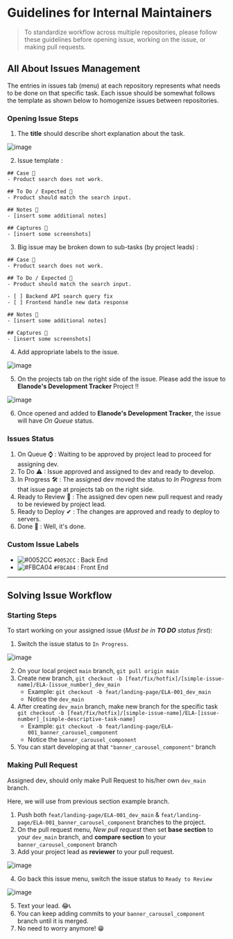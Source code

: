 # Guidelines for Internal Maintainers

> To standardize workflow across multiple repositories, please follow these guidelines before opening issue, working on the issue, or making pull requests.

## All About Issues Management

The entries in issues tab (menu) at each repository represents what needs to be done on that specific task. Each issue should be somewhat follows the template as shown below to homogenize issues between repositories.

### Opening Issue Steps

1. The **title** should describe short explanation about the task.

![image](https://user-images.githubusercontent.com/46631787/144267594-42d9e70a-6421-4abb-bae9-15891d0d915f.png)

2. Issue template : 

```
## Case 👀 
- Product search does not work.

## To Do / Expected 🔨 
- Product should match the search input.

## Notes 📝
- [insert some additional notes]

## Captures 📸
- [insert some screenshots]
```

3. Big issue may be broken down to sub-tasks (by project leads) :

```
## Case 👀 
- Product search does not work.

## To Do / Expected 🔨
- Product should match the search input.

- [ ] Backend API search query fix
- [ ] Frontend handle new data response

## Notes 📝
- [insert some additional notes]

## Captures 📸
- [insert some screenshots]
```

4. Add appropriate labels to the issue.

![image](https://user-images.githubusercontent.com/46631787/144267126-c6493c6e-5545-4a80-a673-acb20020a1e6.png)

5. On the projects tab on the right side of the issue. Please add the issue to **Elanode's Development Tracker** Project ‼

![image](https://user-images.githubusercontent.com/46631787/144267318-8b4c0baa-06f0-4e32-8fc6-d51b665a2bd0.png)

6. Once opened and added to **Elanode's Development Tracker**, the issue will have *On Queue* status.

### Issues Status

1. On Queue ⌚ : Waiting to be approved by project lead to proceed for assigning dev.
2. To Do ⚠ : Issue approved and assigned to dev and ready to develop.
3. In Progress 🛠 : The assigned dev moved the status to *In Progress* from that issue page at projects tab on the right side.
4. Ready to Review 👀 : The assigned dev open new pull request and ready to be reviewed by project lead.
5. Ready to Deploy ✔ : The changes are approved and ready to deploy to servers.
6. Done 🏁 : Well, it's done. 

### Custom Issue Labels

- ![#0052CC](https://via.placeholder.com/15/0052CC/000000?text=+) `#0052CC` : Back End
- ![#FBCA04](https://via.placeholder.com/15/FBCA04/000000?text=+) `#FBCA04` : Front End

---

## Solving Issue Workflow

### Starting Steps

To start working on your assigned issue (*Must be in **TO DO** status first*): 

1. Switch the issue status to `In Progress`.

![image](https://user-images.githubusercontent.com/46631787/144339253-df59331c-fe24-461e-9ed6-2773a2ec8391.png)

2. On your local project `main` branch, `git pull origin main`
3. Create new branch, `git checkout -b [feat/fix/hotfix]/[simple-issue-name]/ELA-[issue_number]_dev_main`
    - Example: `git checkout -b feat/landing-page/ELA-001_dev_main`
    - Notice the `dev_main`
5. After creating `dev_main` branch, make new branch for the specific task `git checkout -b [feat/fix/hotfix]/[simple-issue-name]/ELA-[issue-number]_[simple-descriptive-task-name]`
    - Example: `git checkout -b feat/landing-page/ELA-001_banner_carousel_component`
    - Notice the `banner_carousel_component`
6. You can start developing at that `"banner_carousel_component"` branch 

### Making Pull Request

Assigned dev, should only make Pull Request to his/her own `dev_main` branch.

Here, we will use from previous section example branch.

1. Push both `feat/landing-page/ELA-001_dev_main` & `feat/landing-page/ELA-001_banner_carousel_component` branches to the project.
2. On the pull request menu, *New pull request* then set **base section** to your `dev_main` branch, and **compare section** to your `banner_carousel_component` branch
3. Add your project lead as **reviewer** to your pull request.

![image](https://user-images.githubusercontent.com/46631787/144339324-9d31f21a-8db0-4cea-972b-3404e9418596.png)

4. Go back this issue menu, switch the issue status to `Ready to Review`

![image](https://user-images.githubusercontent.com/46631787/144339222-e0143cf7-276f-4781-b028-dc1cfdbc2382.png)


5. Text your lead. 😂📞
6. You can keep adding commits to your `banner_carousel_component` branch until it is merged.
7. No need to worry anymore! 😁 


